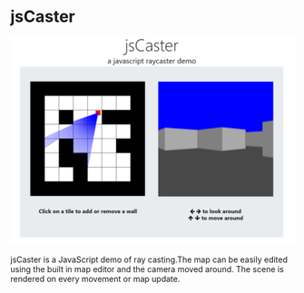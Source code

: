 # jsCaster

![Screenshot of jsCaster](screenshot.png)

jsCaster is a JavaScript demo of ray casting.The map can be easily edited using the built in map editor and the camera moved around. The scene is rendered on every movement or map update.